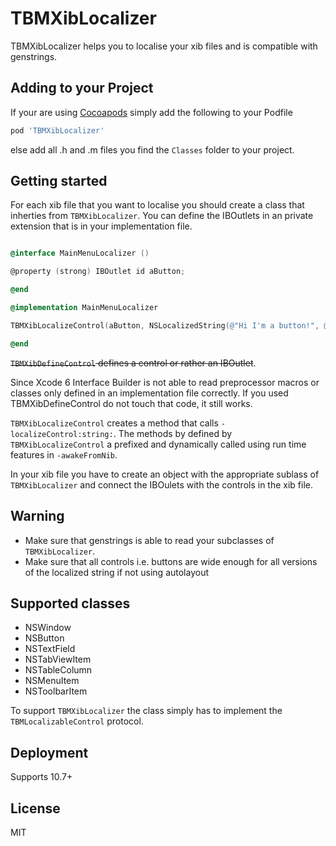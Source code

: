 # TBMXibLocalizer

TBMXibLocalizer helps you to localise your xib files and is compatible with genstrings.

## Adding to your Project
If your are using [Cocoapods](http://cocoapods.org/) simply add the following to your Podfile

``` ruby
pod 'TBMXibLocalizer'
```

else add all .h and .m files you find the `Classes` folder to your project.

## Getting started

For each xib file that you want to localise you should create a class that inherties from `TBMXibLocalizer`. 
You can define the IBOutlets in an private extension that is in your implementation file.
```objective-c

@interface MainMenuLocalizer ()

@property (strong) IBOutlet id aButton;

@end

@implementation MainMenuLocalizer

TBMXibLocalizeControl(aButton, NSLocalizedString(@"Hi I'm a button!", @""))

@end

```

~~`TBMXibDefineControl` defines a control or rather an IBOutlet~~.

Since Xcode 6 Interface Builder is not able to read preprocessor macros or classes only defined in an implementation file correctly. If you used TBMXibDefineControl do not touch that code, it still works.

`TBMXibLocalizeControl` creates a method that calls `-localizeControl:string:`. The methods by defined by `TBMXibLocalizeControl` a prefixed and dynamically called using run time features in `-awakeFromNib`.

In your xib file you have to create an object with the appropriate sublass of `TBMXibLocalizer` and connect the IBOulets with the controls in the xib file.

## Warning

* Make sure that genstrings is able to read your subclasses of `TBMXibLocalizer`.
* Make sure that all controls i.e. buttons are wide enough for all versions of the localized string if not using autolayout

## Supported classes

* NSWindow
* NSButton
* NSTextField
* NSTabViewItem
* NSTableColumn
* NSMenuItem
* NSToolbarItem

To support `TBMXibLocalizer` the class simply has to implement the `TBMLocalizableControl` protocol.


## Deployment
Supports 10.7+

## License
MIT

